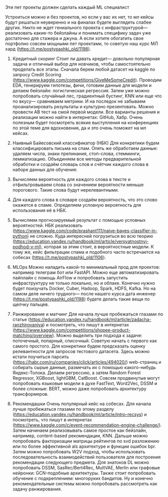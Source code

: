 Эти пет проекты должен сделать каждый ML специалист

Устроиться можно и без проектов, но если у вас их нет, то мл кейсы будут решаться неуверенно и на финалах будете выглядеть слабее других. Никто не ждет гениального проекта с инфраструктурой— реализовать какие-то бейзлайны и понимать специфику задач уже достаточно для стажера и джуна. А если хотите обогатить свое портфолио совсем мощными пет проектами, то советую наш курс МЛ хард (https://t.me/postypashki_old/1198). 

1. Кредитный скоринг
Стоит ли давать кредит— довольно популярная задача и отличный выбор для новчиков, чтобы самостоятельно проделать все этапы. Сначала берем любой датасет на kaggle по запросу Credit Scoring (https://www.kaggle.com/competitions/GiveMeSomeCredit). Проводим EDA, генерируем гипотезы, фичи, готовим данные для модели и делаем бейзлайн: логистическая регрессия. Затем уже можно попробовать случайный лес, градиентный бустинг, KNN или еще что по вкусу— сравниваем метрики. И на последок не забываем проанализировать результаты и культурно презентовать. Можно провести АВ тест на смой первой модели. 
Все варианты решения и реализации можно найти в интернетах: GitHub, Хабр. Очень полезным будет посмотреть всякие выступления на конференциях по этой теме для вдохновения, да и это очень поможет на мл кейсах. 

2. Наивный Байесовский классификатор (НБК) 
Для конкретики будем классифицировать письма на спам. Опять же обработаем данные: удаляем числа, знаки препинания, стоп-слова, стемминги, лемматизацию. 
Объединяем все методы предварительной обработки и создаём словарь слов и счётчик каждого слова в наборе данных для обучения: 
1. Вычисляем вероятность для каждого слова в тексте и отфильтровываем слова со значением вероятности меньше порогового. Такие слова будут нерелевантными.
2. Для каждого слова в словаре создаём вероятность, что это слово окажется в спаме. Определяем условную вероятность для использования её в НБК.
3. Вычисляем прогнозируемый результат с помощью условных вероятностей.
НБК реализовать (https://www.kaggle.com/code/prashant111/naive-bayes-classifier-in-python) не сложно. Куда интересней погрузиться во всю теорию (https://education.yandex.ru/handbook/ml/article/veroyatnostnyj-podhod-v-ml), которая за этим стоит, в вероятностные модели. К тому же, кейс фильтрации спама и подобного часто встречается на собесах (https://t.me/postypashki_old/1106). 

3. MLOps
Можно наладить какой-то минимальный прод для проектов: например телеграм бот или FastAPI. Можно еще автоматизировать пайплайн с помощь AirFlow и попробовать запустить инфраструктуру не только локально, но и облаке. Конечно нужно будет поизучать Docker, Cuber, Hadoop, Spark, HDFS, Kafka.  Но на самом деле ничего трудного— после нашего курса дата инженер (https://t.me/postypashki_old/1198) будете делать такие вещи по щелчку пальцев.

4. Ранжирование и матчинг 
Для начала лучше пробежаться глазами по статье (https://education.yandex.ru/handbook/ml/article/zadacha-ranzhirovaniya) и посмотреть, что пишут в интернетах (https://www.kaggle.com/competitions/shopee-product-matching/overview). Можно выделить три подхода к задаче: поточечный, попарный, списочный. Советую начать с первого как самого простого. Для конкретики будем предсказать оценку релевантности для запросов тестового датасета. Здесь можно кстати поучиться парсить (https://habr.com/ru/companies/click/articles/494020/) web-страниц и собирать сырые данные, размечать их с помощью какого-нибудь Яндекс-Толока. Делаем регрессию, а затем Random Forest Regressor, XGBoost, lightGBM, CatBoost.
Совсем продвинутые могут попробовать языковые модели в духе FastText, Word2Vec, DSSM и более сложные: BERT, можно даже попробовать архитектуру трансформеров.

5. Рекомендашки
Очень популярный кейс на собесах. Для начала лучше пробежаться глазами по этому разделу (https://education.yandex.ru/handbook/ml/article/intro-recsys) и посмотреть, что пишут в интернетах (https://www.kaggle.com/c/event-recommendation-engine-challenge/). Затем начинаем реализовывать самое простое как бейзлайн, например, content-based рекомендации, KNN. Дальше можно попробовать факторизации матрицы рейтингов по svd разложению или по более эффективной als архитектуре и функции ошибок bpr. Затем можно попробовать W2V подход, чтобы использовать последовательность взаимодействий пользователя для построения рекомендации следующего предмета. 
Для знатоков DL можно попробовать DSSM, SasRec/Bert4Rec, MultVAE, Merlin или графовые нейронки: GCN-подобные архитектуры. 
Также стоит попробовать обучение с подкреплением: многоруких бандитов. 
Ну и конечно рекомендательные системы можно попробовать рассмотреть как задачу ранжирования.